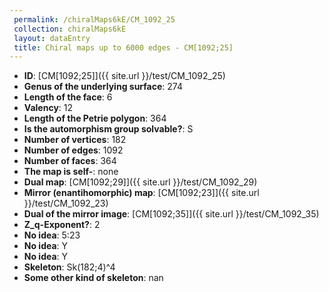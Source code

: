 ```yaml
--- 
 permalink: /chiralMaps6kE/CM_1092_25 
 collection: chiralMaps6kE
 layout: dataEntry
 title: Chiral maps up to 6000 edges - CM[1092;25]
---
```


- **ID**: [CM[1092;25]]({{ site.url }}/test/CM_1092_25)
- **Genus of the underlying surface**: 274
- **Length of the face**: 6
- **Valency**: 12
- **Length of the Petrie polygon**: 364
- **Is the automorphism group solvable?**: S
- **Number of vertices**: 182
- **Number of edges**: 1092
- **Number of faces**: 364
- **The map is self-**: none
- **Dual map**: [CM[1092;29]]({{ site.url }}/test/CM_1092_29)
- **Mirror (enantihomorphic) map**: [CM[1092;23]]({{ site.url }}/test/CM_1092_23)
- **Dual of the mirror image**: [CM[1092;35]]({{ site.url }}/test/CM_1092_35)
- **Z_q-Exponent?**: 2
- **No idea**:  5:23
- **No idea**: Y
- **No idea**: Y
- **Skeleton**: Sk(182;4)^4
- **Some other kind of skeleton**: nan
